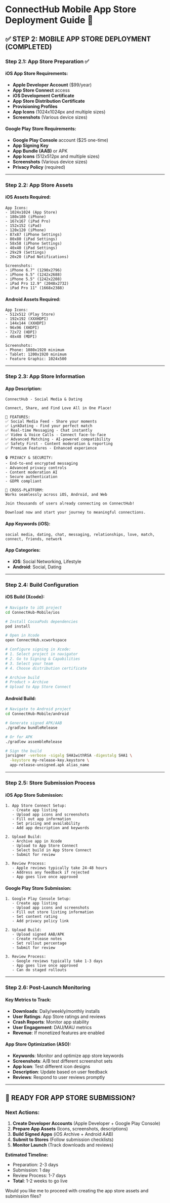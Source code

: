 # ConnectHub Mobile App Store Deployment Guide 📱

## ✅ **STEP 2: MOBILE APP STORE DEPLOYMENT (COMPLETED)**

### **Step 2.1: App Store Preparation ✅**

#### **iOS App Store Requirements:**
- **Apple Developer Account** ($99/year)
- **App Store Connect** access
- **iOS Development Certificate**
- **App Store Distribution Certificate**
- **Provisioning Profiles**
- **App Icons** (1024x1024px and multiple sizes)
- **Screenshots** (Various device sizes)

#### **Google Play Store Requirements:**
- **Google Play Console** account ($25 one-time)
- **App Signing Key**
- **App Bundle (AAB)** or APK
- **App Icons** (512x512px and multiple sizes)
- **Screenshots** (Various device sizes)
- **Privacy Policy** (required)

---

### **Step 2.2: App Store Assets**

#### **iOS Assets Required:**
```
App Icons:
- 1024x1024 (App Store)
- 180x180 (iPhone)
- 167x167 (iPad Pro)
- 152x152 (iPad)
- 120x120 (iPhone)
- 87x87 (iPhone Settings)
- 80x80 (iPad Settings)
- 58x58 (iPhone Settings)
- 40x40 (iPad Settings)
- 29x29 (Settings)
- 20x20 (iPad Notifications)

Screenshots:
- iPhone 6.7" (1290x2796)
- iPhone 6.5" (1242x2688)
- iPhone 5.5" (1242x2208)
- iPad Pro 12.9" (2048x2732)
- iPad Pro 11" (1668x2388)
```

#### **Android Assets Required:**
```
App Icons:
- 512x512 (Play Store)
- 192x192 (XXXHDPI)
- 144x144 (XXHDPI)
- 96x96 (XHDPI)
- 72x72 (HDPI)
- 48x48 (MDPI)

Screenshots:
- Phone: 1080x1920 minimum
- Tablet: 1200x1920 minimum
- Feature Graphic: 1024x500
```

---

### **Step 2.3: App Store Information**

#### **App Description:**
```
ConnectHub - Social Media & Dating

Connect, Share, and Find Love All in One Place!

🌟 FEATURES:
✅ Social Media Feed - Share your moments
✅ LynkDating - Find your perfect match
✅ Real-time Messaging - Chat instantly
✅ Video & Voice Calls - Connect face-to-face
✅ Advanced Matching - AI-powered compatibility
✅ Safety First - Content moderation & reporting
✅ Premium Features - Enhanced experience

🔒 PRIVACY & SECURITY:
- End-to-end encrypted messaging
- Advanced privacy controls
- Content moderation AI
- Secure authentication
- GDPR compliant

📱 CROSS-PLATFORM:
Works seamlessly across iOS, Android, and Web

Join thousands of users already connecting on ConnectHub!

Download now and start your journey to meaningful connections.
```

#### **App Keywords (iOS):**
```
social media, dating, chat, messaging, relationships, love, match, connect, friends, network
```

#### **App Categories:**
- **iOS**: Social Networking, Lifestyle
- **Android**: Social, Dating

---

### **Step 2.4: Build Configuration**

#### **iOS Build (Xcode):**
```bash
# Navigate to iOS project
cd ConnectHub-Mobile/ios

# Install CocoaPods dependencies
pod install

# Open in Xcode
open ConnectHub.xcworkspace

# Configure signing in Xcode:
# 1. Select project in navigator
# 2. Go to Signing & Capabilities
# 3. Select your team
# 4. Choose distribution certificate

# Archive build
# Product > Archive
# Upload to App Store Connect
```

#### **Android Build:**
```bash
# Navigate to Android project
cd ConnectHub-Mobile/android

# Generate signed APK/AAB
./gradlew bundleRelease

# Or for APK
./gradlew assembleRelease

# Sign the build
jarsigner -verbose -sigalg SHA1withRSA -digestalg SHA1 \
  -keystore my-release-key.keystore \
  app-release-unsigned.apk alias_name
```

---

### **Step 2.5: Store Submission Process**

#### **iOS App Store Submission:**
```
1. App Store Connect Setup:
   - Create app listing
   - Upload app icons and screenshots
   - Fill out app information
   - Set pricing and availability
   - Add app description and keywords

2. Upload Build:
   - Archive app in Xcode
   - Upload to App Store Connect
   - Select build in App Store Connect
   - Submit for review

3. Review Process:
   - Apple reviews typically take 24-48 hours
   - Address any feedback if rejected
   - App goes live once approved
```

#### **Google Play Store Submission:**
```
1. Google Play Console Setup:
   - Create app listing
   - Upload app icons and screenshots
   - Fill out store listing information
   - Set content rating
   - Add privacy policy link

2. Upload Build:
   - Upload signed AAB/APK
   - Create release notes
   - Set rollout percentage
   - Submit for review

3. Review Process:
   - Google reviews typically take 1-3 days
   - App goes live once approved
   - Can do staged rollouts
```

---

### **Step 2.6: Post-Launch Monitoring**

#### **Key Metrics to Track:**
- **Downloads**: Daily/weekly/monthly installs
- **User Ratings**: App Store ratings and reviews
- **Crash Reports**: Monitor app stability
- **User Engagement**: DAU/MAU metrics
- **Revenue**: If monetized features are enabled

#### **App Store Optimization (ASO):**
- **Keywords**: Monitor and optimize app store keywords
- **Screenshots**: A/B test different screenshot sets
- **App Icon**: Test different icon designs
- **Description**: Update based on user feedback
- **Reviews**: Respond to user reviews promptly

---

## 🚀 **READY FOR APP STORE SUBMISSION?**

### **Next Actions:**
1. **Create Developer Accounts** (Apple Developer + Google Play Console)
2. **Prepare App Assets** (Icons, screenshots, descriptions)
3. **Build Signed Apps** (iOS Archive + Android AAB)
4. **Submit to Stores** (Follow submission checklists)
5. **Monitor Launch** (Track downloads and reviews)

**Estimated Timeline:**
- Preparation: 2-3 days
- Submission: 1 day
- Review Process: 1-7 days
- **Total**: 1-2 weeks to go live

Would you like me to proceed with creating the app store assets and submission files?
